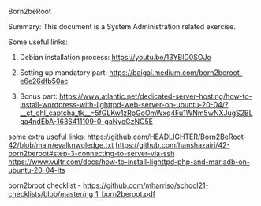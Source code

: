 Born2beRoot

Summary: This document is a System Administration related exercise.

Some useful links:

1. Debian installation process:
https://youtu.be/13YBlD0SOJo

2. Setting up mandatory part:
https://baigal.medium.com/born2beroot-e6e26dfb50ac

3. Bonus part:
https://www.atlantic.net/dedicated-server-hosting/how-to-install-wordpress-with-lighttpd-web-server-on-ubuntu-20-04/?__cf_chl_captcha_tk__=5fGLKw1zRpGoOmWxq4Fu1WNm5wNXJugS2BLga4ndEbA-1636411109-0-gaNycGzNC5E


some extra useful links:
https://github.com/HEADLIGHTER/Born2BeRoot-42/blob/main/evalknwoledge.txt
https://github.com/hanshazairi/42-born2beroot#step-3-connecting-to-server-via-ssh
https://www.vultr.com/docs/how-to-install-lighttpd-php-and-mariadb-on-ubuntu-20-04-lts


born2broot checklist -
https://github.com/mharriso/school21-checklists/blob/master/ng_1_born2beroot.pdf
